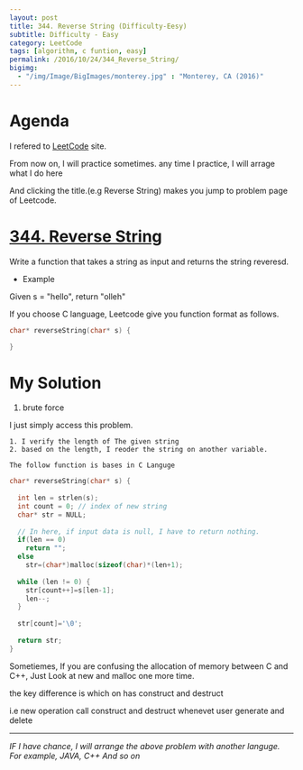 ```yaml
---
layout: post
title: 344. Reverse String (Difficulty-Eesy)
subtitle: Difficulty - Easy
category: LeetCode
tags: [algorithm, c funtion, easy]
permalink: /2016/10/24/344_Reverse_String/
bigimg: 
  - "/img/Image/BigImages/monterey.jpg" : "Monterey, CA (2016)"
---
```


# Agenda

I refered to [LeetCode](ttps://leetcode.com) site. 
  
From now on, I will practice sometimes. any time I practice, I will arrage what I do here

And clicking the title.(e.g Reverse String) makes you jump to problem page of Leetcode.

# [344. Reverse String](https://leetcode.com/problems/reverse-string/)
 
Write a function that takes a string as input and returns the string reveresd.

 - Example
  
  Given s = "hello", return "olleh"  

If you choose C language, Leetcode give you function format as follows. 

```c
char* reverseString(char* s) {

}
```

# My Solution

1. brute force

  I just simply access this problem. 

    1. I verify the length of The given string
    2. based on the length, I reoder the string on another variable.
 
    The follow function is bases in C Languge
 
```C
char* reverseString(char* s) {
 
  int len = strlen(s);
  int count = 0; // index of new string 
  char* str = NULL;
  
  // In here, if input data is null, I have to return nothing. 
  if(len == 0)
    return "";
  else 
    str=(char*)malloc(sizeof(char)*(len+1);
    
  while (len != 0) {
    str[count++]=s[len-1];
    len--;
  }
  
  str[count]='\0';
    
  return str;
}
```

  Sometiemes, If you are confusing the allocation of memory between C and C++, Just Look at new and malloc one more time.
  
  the key difference is which on has construct and destruct
  
  i.e new operation call construct and destruct whenevet user generate and delete

---
 
*IF I have chance, I will arrange the above problem with another languge. For example, JAVA, C++ And so on* 


